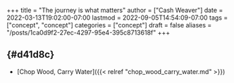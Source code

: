 +++
title = "The journey is what matters"
author = ["Cash Weaver"]
date = 2022-03-13T19:02:00-07:00
lastmod = 2022-09-05T14:54:09-07:00
tags = ["concept", "concept"]
categories = ["concept"]
draft = false
aliases = "/posts/1ca0d9f2-27ec-4297-95e4-395c8713618f"
+++

##  {#d41d8c}

-   [Chop Wood, Carry Water]({{< relref "chop_wood_carry_water.md" >}})
